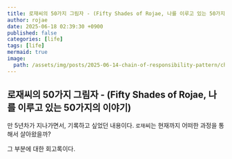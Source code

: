 ```yaml
---
title: 로재씨의 50가지 그림자 - (Fifty Shades of Rojae, 나를 이루고 있는 50가지의 이야기)
author: rojae
date: 2025-06-18 02:39:30 +0900
published: false
categories: [life]
tags: [life]
mermaid: true
image:
  path: /assets/img/posts/2025-06-14-chain-of-responsibility-pattern/chain-of-responsibility.png
---
```


## 로재씨의 50가지 그림자 - (Fifty Shades of Rojae, 나를 이루고 있는 50가지의 이야기)

만 5년차가 지나가면서, 기록하고 싶었던 내용이다.
`로재`씨는 현재까지 어떠한 과정을 통해서 살아왔을까?

그 부분에 대한 회고록이다.
